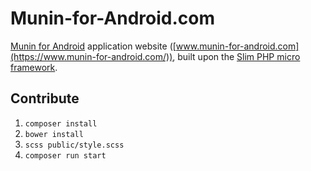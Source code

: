 # Munin-for-Android.com
[Munin for Android](https://github.com/chteuchteu/Munin-for-Android) application website ([www.munin-for-android.com](https://www.munin-for-android.com/)),
built upon the [Slim PHP micro framework](http://www.slimframework.com/).  

## Contribute

1. `composer install`
2. `bower install`
3. `scss public/style.scss`
4. `composer run start`
